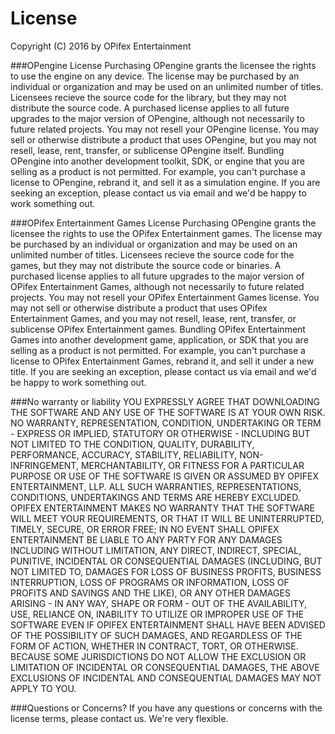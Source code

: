 
# License

Copyright (C) 2016 by OPifex Entertainment

###OPengine License
 Purchasing OPengine grants the licensee the rights to use the engine on any device. The license may be purchased by an individual or organization and may be used on an unlimited number of titles. Licensees recieve the source code for the library, but they may not distribute the source code. A purchased license applies to all future upgrades to the major version of OPengine, although not necessarily to future related projects. You may not resell your OPengine license. You may sell or otherwise distribute a product that uses OPengine, but you may not resell, lease, rent, transfer, or sublicense OPengine itself. Bundling OPengine into another development toolkit, SDK, or engine that you are selling as a product is not permitted. For example, you can't purchase a license to OPengine, rebrand it, and sell it as a simulation engine. If you are seeking an exception, please contact us via email and we'd be happy to work something out.

###OPifex Entertainment Games License
Purchasing OPengine grants the licensee the rights to use the OPifex Entertainment games. The license may be purchased by an individual or organization and may be used on an unlimited number of titles. Licensees recieve the source code for the games, but they may not distribute the source code or binaries. A purchased license applies to all future upgrades to the major version of OPifex Entertainment Games, although not necessarily to future related projects. You may not resell your OPifex Entertainment Games license. You may not sell or otherwise distribute a product that uses OPifex Entertainment Games, and you may not resell, lease, rent, transfer, or sublicense OPifex Entertainment games. Bundling OPifex Entertainment Games into another development game, application, or SDK that you are selling as a product is not permitted. For example, you can't purchase a license to OPifex Entertainment Games, rebrand it, and sell it under a new title. If you are seeking an exception, please contact us via email and we'd be happy to work something out.

###No warranty or liability
YOU EXPRESSLY AGREE THAT DOWNLOADING THE SOFTWARE AND ANY USE OF THE SOFTWARE IS AT YOUR OWN RISK. NO WARRANTY, REPRESENTATION, CONDITION, UNDERTAKING OR TERM - EXPRESS OR IMPLIED, STATUTORY OR OTHERWISE - INCLUDING BUT NOT LIMITED TO THE CONDITION, QUALITY, DURABILITY, PERFORMANCE, ACCURACY, STABILITY, RELIABILITY, NON-INFRINGEMENT, MERCHANTABILITY, OR FITNESS FOR A PARTICULAR PURPOSE OR USE OF THE SOFTWARE IS GIVEN OR ASSUMED BY OPIFEX ENTERTAINMENT, LLP. ALL SUCH WARRANTIES, REPRESENTATIONS, CONDITIONS, UNDERTAKINGS AND TERMS ARE HEREBY EXCLUDED. OPIFEX ENTERTAINMENT MAKES NO WARRANTY THAT THE SOFTWARE WILL MEET YOUR REQUIREMENTS, OR THAT IT WILL BE UNINTERRUPTED, TIMELY, SECURE, OR ERROR FREE; IN NO EVENT SHALL OPIFEX ENTERTAINMENT BE LIABLE TO ANY PARTY FOR ANY DAMAGES INCLUDING WITHOUT LIMITATION, ANY DIRECT, INDIRECT, SPECIAL, PUNITIVE, INCIDENTAL OR CONSEQUENTIAL DAMAGES (INCLUDING, BUT NOT LIMITED TO, DAMAGES FOR LOSS OF BUSINESS PROFITS, BUSINESS INTERRUPTION, LOSS OF PROGRAMS OR INFORMATION, LOSS OF PROFITS AND SAVINGS AND THE LIKE), OR ANY OTHER DAMAGES ARISING - IN ANY WAY, SHAPE OR FORM - OUT OF THE AVAILABILITY, USE, RELIANCE ON, INABILITY TO UTILIZE OR IMPROPER USE OF THE SOFTWARE EVEN IF OPIFEX ENTERTAINMENT SHALL HAVE BEEN ADVISED OF THE POSSIBILITY OF SUCH DAMAGES, AND REGARDLESS OF THE FORM OF ACTION, WHETHER IN CONTRACT, TORT, OR OTHERWISE. BECAUSE SOME JURISDICTIONS DO NOT ALLOW THE EXCLUSION OR LIMITATION OF INCIDENTAL OR CONSEQUENTIAL DAMAGES, THE ABOVE EXCLUSIONS OF INCIDENTAL AND CONSEQUENTIAL DAMAGES MAY NOT APPLY TO YOU.

###Questions or Concerns?
If you have any questions or concerns with the license terms, please contact us. We're very flexible.
